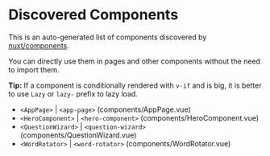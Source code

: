 # Discovered Components

This is an auto-generated list of components discovered by [nuxt/components](https://github.com/nuxt/components).

You can directly use them in pages and other components without the need to import them.

**Tip:** If a component is conditionally rendered with `v-if` and is big, it is better to use `Lazy` or `lazy-` prefix to lazy load.

- `<AppPage>` | `<app-page>` (components/AppPage.vue)
- `<HeroComponent>` | `<hero-component>` (components/HeroComponent.vue)
- `<QuestionWizard>` | `<question-wizard>` (components/QuestionWizard.vue)
- `<WordRotator>` | `<word-rotator>` (components/WordRotator.vue)
